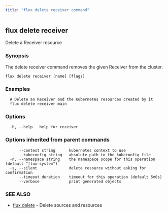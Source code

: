 ```yaml
---
title: "flux delete receiver command"
---
```

## flux delete receiver

Delete a Receiver resource

### Synopsis

The delete receiver command removes the given Receiver from the cluster.

```
flux delete receiver [name] [flags]
```

### Examples

```
  # Delete an Receiver and the Kubernetes resources created by it
  flux delete receiver main

```

### Options

```
  -h, --help   help for receiver
```

### Options inherited from parent commands

```
      --context string      kubernetes context to use
      --kubeconfig string   absolute path to the kubeconfig file
  -n, --namespace string    the namespace scope for this operation (default "flux-system")
  -s, --silent              delete resource without asking for confirmation
      --timeout duration    timeout for this operation (default 5m0s)
      --verbose             print generated objects
```

### SEE ALSO

* [flux delete](/cmd/flux_delete/)	 - Delete sources and resources

